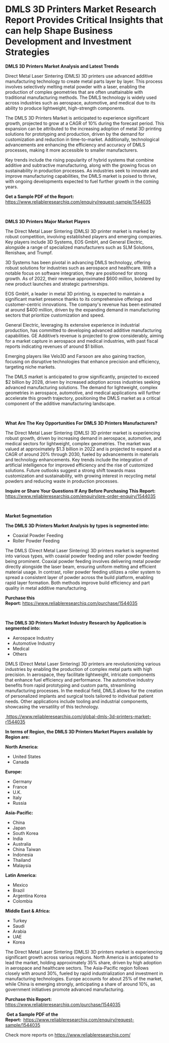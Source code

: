 <p><h1>DMLS 3D Printers Market Research Report Provides Critical Insights that can help Shape Business Development and Investment Strategies</h1></p><p><strong>DMLS 3D Printers Market Analysis and Latest Trends</strong></p>
<p><p>Direct Metal Laser Sintering (DMLS) 3D printers use advanced additive manufacturing technology to create metal parts layer by layer. This process involves selectively melting metal powder with a laser, enabling the production of complex geometries that are often unattainable with traditional manufacturing methods. The DMLS technology is widely used across industries such as aerospace, automotive, and medical due to its ability to produce lightweight, high-strength components.</p><p>The DMLS 3D Printers Market is anticipated to experience significant growth, projected to grow at a CAGR of 10% during the forecast period. This expansion can be attributed to the increasing adoption of metal 3D printing solutions for prototyping and production, driven by the demand for customization and reduction in time-to-market. Additionally, technological advancements are enhancing the efficiency and accuracy of DMLS processes, making it more accessible to smaller manufacturers.</p><p>Key trends include the rising popularity of hybrid systems that combine additive and subtractive manufacturing, along with the growing focus on sustainability in production processes. As industries seek to innovate and improve manufacturing capabilities, the DMLS market is poised to thrive, with ongoing developments expected to fuel further growth in the coming years.</p></p>
<p><strong>Get a Sample PDF of the Report:&nbsp;</strong> <a href="https://www.reliableresearchiq.com/enquiry/request-sample/1544035?utm_campaign=2271&utm_medium=2&utm_source=Github&utm_content=ia&utm_term=08042025&utm_id=dmls-3d-printers">https://www.reliableresearchiq.com/enquiry/request-sample/1544035</a></p>
<p>&nbsp;</p>
<p><strong>DMLS 3D Printers Major Market Players</strong></p>
<p><p>The Direct Metal Laser Sintering (DMLS) 3D printer market is marked by robust competition, involving established players and emerging companies. Key players include 3D Systems, EOS GmbH, and General Electric, alongside a range of specialized manufacturers such as SLM Solutions, Renishaw, and Trumpf.</p><p>3D Systems has been pivotal in advancing DMLS technology, offering robust solutions for industries such as aerospace and healthcare. With a notable focus on software integration, they are positioned for strong growth. As of 2022, their revenue approximated $600 million, bolstered by new product launches and strategic partnerships.</p><p>EOS GmbH, a leader in metal 3D printing, is expected to maintain a significant market presence thanks to its comprehensive offerings and customer-centric innovations. The company's revenue has been estimated at around $400 million, driven by the expanding demand in manufacturing sectors that prioritize customization and speed.</p><p>General Electric, leveraging its extensive experience in industrial production, has committed to developing advanced additive manufacturing capabilities. GE Additive’s revenue is projected to grow considerably, aiming for a market capture in aerospace and medical industries, with past fiscal reports indicating revenues of around $1 billion.</p><p>Emerging players like Velo3D and Farsoon are also gaining traction, focusing on disruptive technologies that enhance precision and efficiency, targeting niche markets.</p><p>The DMLS market is anticipated to grow significantly, projected to exceed $2 billion by 2028, driven by increased adoption across industries seeking advanced manufacturing solutions. The demand for lightweight, complex geometries in aerospace, automotive, and medical applications will further accelerate this growth trajectory, positioning the DMLS market as a critical component of the additive manufacturing landscape.</p></p>
<p>&nbsp;</p>
<p><strong>What Are The Key Opportunities For DMLS 3D Printers Manufacturers?</strong></p>
<p><p>The Direct Metal Laser Sintering (DMLS) 3D printer market is experiencing robust growth, driven by increasing demand in aerospace, automotive, and medical sectors for lightweight, complex geometries. The market was valued at approximately $1.3 billion in 2022 and is projected to expand at a CAGR of around 20% through 2030, fueled by advancements in materials and technology enhancements. Key trends include the integration of artificial intelligence for improved efficiency and the rise of customized solutions. Future outlooks suggest a strong shift towards mass customization and sustainability, with growing interest in recycling metal powders and reducing waste in production processes.</p></p>
<p><strong>Inquire or Share Your Questions If Any Before Purchasing This Report:</strong> <a href="https://www.reliableresearchiq.com/enquiry/pre-order-enquiry/1544035?utm_campaign=2271&utm_medium=2&utm_source=Github&utm_content=ia&utm_term=08042025&utm_id=dmls-3d-printers">https://www.reliableresearchiq.com/enquiry/pre-order-enquiry/1544035</a></p>
<p>&nbsp;</p>
<p><strong>Market Segmentation</strong></p>
<p><strong>The DMLS 3D Printers Market Analysis by types is segmented into:</strong></p>
<p><ul><li>Coaxial Powder Feeding</li><li>Roller Powder Feeding</li></ul></p>
<p><p>The DMLS (Direct Metal Laser Sintering) 3D printers market is segmented into various types, with coaxial powder feeding and roller powder feeding being prominent. Coaxial powder feeding involves delivering metal powder directly alongside the laser beam, ensuring uniform melting and efficient material usage. In contrast, roller powder feeding utilizes a roller system to spread a consistent layer of powder across the build platform, enabling rapid layer formation. Both methods improve build efficiency and part quality in metal additive manufacturing.</p></p>
<p><strong>Purchase this Report:&nbsp;</strong><a href="https://www.reliableresearchiq.com/purchase/1544035?utm_campaign=2271&utm_medium=2&utm_source=Github&utm_content=ia&utm_term=08042025&utm_id=dmls-3d-printers">https://www.reliableresearchiq.com/purchase/1544035</a></p>
<p>&nbsp;</p>
<p><strong>The DMLS 3D Printers Market Industry Research by Application is segmented into:</strong></p>
<p><ul><li>Aerospace Industry</li><li>Automotive Industry</li><li>Medical</li><li>Others</li></ul></p>
<p><p>DMLS (Direct Metal Laser Sintering) 3D printers are revolutionizing various industries by enabling the production of complex metal parts with high precision. In aerospace, they facilitate lightweight, intricate components that enhance fuel efficiency and performance. The automotive industry benefits from rapid prototyping and custom parts, streamlining manufacturing processes. In the medical field, DMLS allows for the creation of personalized implants and surgical tools tailored to individual patient needs. Other applications include tooling and industrial components, showcasing the versatility of this technology.</p></p>
<p><a href="https://www.reliableresearchiq.com/global-dmls-3d-printers-market-r1544035?utm_campaign=2271&utm_medium=2&utm_source=Github&utm_content=ia&utm_term=08042025&utm_id=dmls-3d-printers">&nbsp;https://www.reliableresearchiq.com/global-dmls-3d-printers-market-r1544035</a></p>
<p><strong>In terms of Region, the DMLS 3D Printers Market Players available by Region are:</strong></p>
<p>
    <p> <strong> North America: </strong>
        <ul>
            <li>United States</li>
            <li>Canada</li>
        </ul>
        </p> 
    <p> <strong> Europe: </strong>
        <ul>
            <li>Germany</li>
            <li>France</li>
            <li>U.K.</li>
            <li>Italy</li>
            <li>Russia</li>
        </ul>
        </p> 
    <p> <strong> Asia-Pacific: </strong>
        <ul>
            <li>China</li>
            <li>Japan</li>
            <li>South Korea</li>
            <li>India</li>
            <li>Australia</li>
            <li>China Taiwan</li>
            <li>Indonesia</li>
            <li>Thailand</li>
            <li>Malaysia</li>
        </ul>
        </p> 
    <p> <strong> Latin America: </strong>
        <ul>
            <li>Mexico</li>
            <li>Brazil</li>
            <li>Argentina Korea</li>
            <li>Colombia</li>
        </ul>
        </p> 
    <p> <strong> Middle East & Africa: </strong>
        <ul>
            <li>Turkey</li>
            <li>Saudi</li>
            <li>Arabia</li>
            <li>UAE</li>
            <li>Korea</li>
        </ul>
    </p>
    </p>
<p><p>The Direct Metal Laser Sintering (DMLS) 3D printers market is experiencing significant growth across various regions. North America is anticipated to lead the market, holding approximately 35% share, driven by high adoption in aerospace and healthcare sectors. The Asia-Pacific region follows closely with around 30%, fueled by rapid industrialization and investment in manufacturing technologies. Europe accounts for about 25% of the market, while China is emerging strongly, anticipating a share of around 10%, as government initiatives promote advanced manufacturing.</p></p>
<p><strong>Purchase this Report: </strong><a href="https://www.reliableresearchiq.com/purchase/1544035?utm_campaign=2271&utm_medium=2&utm_source=Github&utm_content=ia&utm_term=08042025&utm_id=dmls-3d-printers">https://www.reliableresearchiq.com/purchase/1544035</a></p>
<p>&nbsp;<strong>Get a Sample PDF of the Report:&nbsp;&nbsp;</strong><a href="https://www.reliableresearchiq.com/enquiry/request-sample/1544035?utm_campaign=2271&utm_medium=2&utm_source=Github&utm_content=ia&utm_term=08042025&utm_id=dmls-3d-printers">https://www.reliableresearchiq.com/enquiry/request-sample/1544035</a></p>
<p><strong></strong></p>
<p>Check more reports on <a href="https://www.reliableresearchiq.com/?utm_campaign=2271&utm_medium=2&utm_source=Github&utm_content=ia&utm_term=08042025&utm_id=dmls-3d-printers">https://www.reliableresearchiq.com/</a></p>